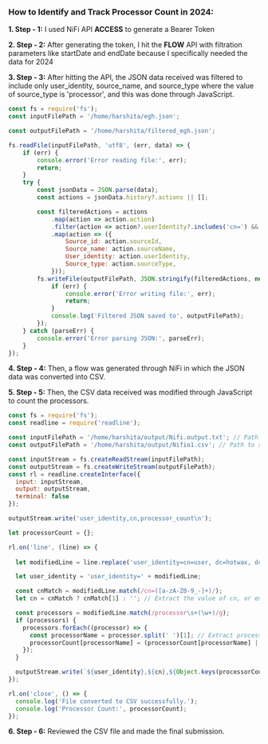 ### How to Identify and Track Processor Count in 2024:

**1. Step - 1:** I used NiFi API **ACCESS** to generate a Bearer Token

**2. Step - 2:** After generating the token, I hit the **FLOW** API with filtration parameters like startDate and endDate because I specifically needed the data for 2024

**3. Step - 3:** After hitting the API, the JSON data received was filtered to include only user_identity, source_name, and source_type where the value of source_type is 'processor', and this was done through JavaScript.

```javascript
const fs = require('fs');
const inputFilePath = '/home/harshita/egh.json';

const outputFilePath = '/home/harshita/filtered_egh.json';

fs.readFile(inputFilePath, 'utf8', (err, data) => {
    if (err) {
        console.error('Error reading file:', err);
        return;
    }
    try {
        const jsonData = JSON.parse(data);
        const actions = jsonData.history?.actions || [];

        const filteredActions = actions
            .map(action => action.action)
            .filter(action => action?.userIdentity?.includes('cn=') && action?.sourceType === 'Processor')
            .map(action => ({
                Source_id: action.sourceId,
                Source_name: action.sourceName,
                User_identity: action.userIdentity,
                Source_type: action.sourceType,
            }));
        fs.writeFile(outputFilePath, JSON.stringify(filteredActions, null, 4), 'utf8', err => {
            if (err) {
                console.error('Error writing file:', err);
                return;
            }
            console.log('Filtered JSON saved to', outputFilePath);
        });
    } catch (parseErr) {
        console.error('Error parsing JSON:', parseErr);
    }
});
```

**4. Step - 4:** Then, a flow was generated through NiFi in which the JSON data was converted into CSV.

**5. Step - 5:** Then, the CSV data received was modified through JavaScript to count the processors.

```javascript
const fs = require('fs');
const readline = require('readline');

const inputFilePath = '/home/harshita/output/Nifi.output.txt'; // Path to the .txt file
const outputFilePath = '/home/harshita/output/Nifio1.csv'; // Path to save the .csv file

const inputStream = fs.createReadStream(inputFilePath);
const outputStream = fs.createWriteStream(outputFilePath);
const rl = readline.createInterface({
  input: inputStream,
  output: outputStream,
  terminal: false
});

outputStream.write('user_identity,cn,processor_count\n');

let processorCount = {};

rl.on('line', (line) => {
 
  let modifiedLine = line.replace('user_identity=cn=user, dc=hotwax, dc=io', '');

  let user_identity = 'user_identity=' + modifiedLine;

  const cnMatch = modifiedLine.match(/cn=([a-zA-Z0-9_-]+)/);
  let cn = cnMatch ? cnMatch[1] : ''; // Extract the value of cn, or empty if not found

  const processors = modifiedLine.match(/processor\s+(\w+)/g); 
  if (processors) {
    processors.forEach((processor) => {
      const processorName = processor.split(' ')[1]; // Extract processor name
      processorCount[processorName] = (processorCount[processorName] || 0) + 1;
    });
  }

  outputStream.write(`${user_identity},${cn},${Object.keys(processorCount).length}\n`);
});

rl.on('close', () => {
  console.log('File converted to CSV successfully.');
  console.log('Processor Count:', processorCount);
});
```

**6. Step - 6:** Reviewed the CSV file and made the final submission.

